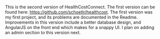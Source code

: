 This is the second version of HealthCostConnect.  The first version can be found here: https://github.com/schoetlr/healthcost.  The first version was my first project, and its problems are documented in the  Readme.  Improvements in this version include a better database design, and AngularJS on the front end which makes for a snappy UI. I plan on adding an admin section to this version next.